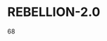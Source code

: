 # REBELLION-2.0                                                                                                          

68
